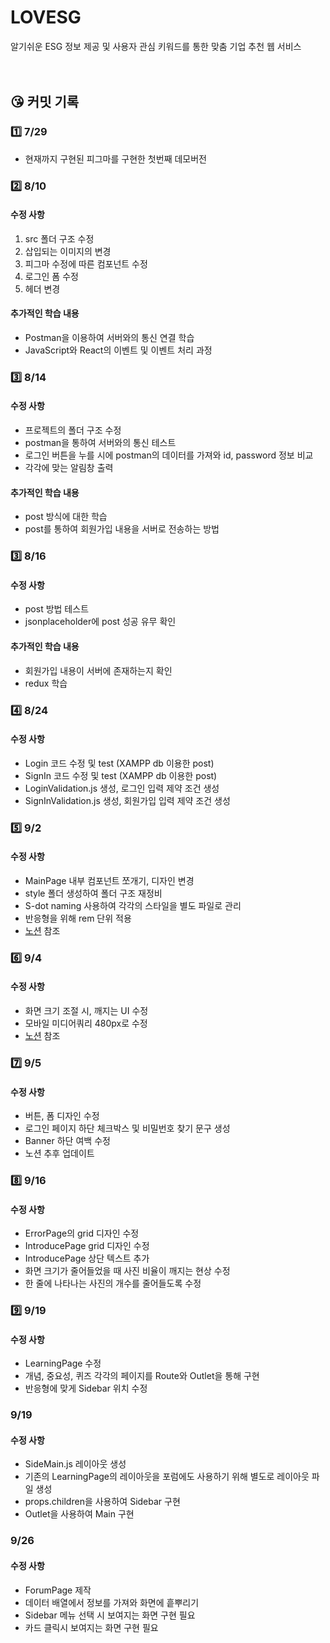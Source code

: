 # LOVESG

알기쉬운 ESG 정보 제공 및 사용자 관심 키워드를 통한 맞춤 기업 추천 웹 서비스  
<br><br>

## 😘 커밋 기록

### 1️⃣ 7/29

- 현재까지 구현된 피그마를 구현한 첫번째 데모버전

### 2️⃣ 8/10

#### 수정 사항

1. src 폴더 구조 수정
2. 삽입되는 이미지의 변경
3. 피그마 수정에 따른 컴포넌트 수정
4. 로그인 폼 수정
5. 헤더 변경

#### 추가적인 학습 내용

- Postman을 이용하여 서버와의 통신 연결 학습
- JavaScript와 React의 이벤트 및 이벤트 처리 과정

### 3️⃣ 8/14

#### 수정 사항

- 프로젝트의 폴더 구조 수정
- postman을 통하여 서버와의 통신 테스트
- 로그인 버튼을 누를 시에 postman의 데이터를 가져와 id, password 정보 비교
- 각각에 맞는 알림창 출력

#### 추가적인 학습 내용

- post 방식에 대한 학습
- post를 통하여 회원가입 내용을 서버로 전송하는 방법

### 3️⃣ 8/16

#### 수정 사항

- post 방법 테스트
- jsonplaceholder에 post 성공 유무 확인

#### 추가적인 학습 내용

- 회원가입 내용이 서버에 존재하는지 확인
- redux 학습

### 4️⃣ 8/24

#### 수정 사항

- Login 코드 수정 및 test (XAMPP db 이용한 post)
- SignIn 코드 수정 및 test (XAMPP db 이용한 post)
- LoginValidation.js 생성, 로그인 입력 제약 조건 생성
- SignInValidation.js 생성, 회원가입 입력 제약 조건 생성

### 5️⃣ 9/2

#### 수정 사항

- MainPage 내부 컴포넌트 쪼개기, 디자인 변경
- style 폴더 생성하여 폴더 구조 재정비
- S-dot naming 사용하여 각각의 스타일을 별도 파일로 관리
- 반응형을 위해 rem 단위 적용
- [노션](https://www.notion.so/chaerim0626/PR-2-5c90bf113d1a42b0b452af98a0b09147) 참조

### 6️⃣ 9/4

#### 수정 사항

- 화면 크기 조절 시, 깨지는 UI 수정
- 모바일 미디어쿼리 480px로 수정
- [노션](https://www.notion.so/chaerim0626/PR-3-cd8e7d20fcae4c8dbac01a5b809020c0) 참조
### 7️⃣ 9/5

#### 수정 사항

- 버튼, 폼 디자인 수정
- 로그인 페이지 하단 체크박스 및 비밀번호 찾기 문구 생성
- Banner 하단 여백 수정
- 노션 추후 업데이트

### 8️⃣ 9/16

#### 수정 사항

- ErrorPage의 grid 디자인 수정
- IntroducePage grid 디자인 수정
- IntroducePage 상단 텍스트 추가
- 화면 크기가 줄어들었을 때 사진 비율이 깨지는 현상 수정
- 한 줄에 나타나는 사진의 개수를 줄어들도록 수정 
### 9️⃣ 9/19

#### 수정 사항

- LearningPage 수정
- 개념, 중요성, 퀴즈 각각의 페이지를 Route와 Outlet을 통해 구현
- 반응형에 맞게 Sidebar 위치 수정
### 9/19

#### 수정 사항

- SideMain.js 레이아웃 생성
- 기존의 LearningPage의 레이아웃을 포럼에도 사용하기 위해 별도로 레이아웃 파일 생성
- props.children을 사용하여 Sidebar 구현
- Outlet을 사용하여 Main 구현
### 9/26

#### 수정 사항

- ForumPage 제작
- 데이터 배열에서 정보를 가져와 화면에 흩뿌리기
- Sidebar 메뉴 선택 시 보여지는 화면 구현 필요
- 카드 클릭시 보여지는 화면 구현 필요
